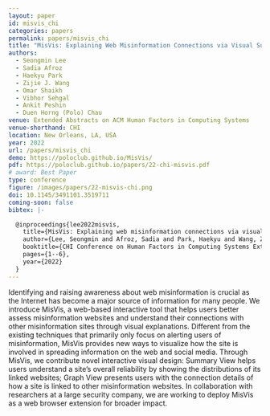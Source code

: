 ```yaml
---
layout: paper
id: misvis_chi
categories: papers
permalink: papers/misvis_chi
title: "MisVis: Explaining Web Misinformation Connections via Visual Summary"
authors: 
  - Seongmin Lee
  - Sadia Afroz
  - Haekyu Park
  - Zijie J. Wang
  - Omar Shaikh
  - Vibhor Sehgal
  - Ankit Peshin
  - Duen Horng (Polo) Chau
venue: Extended Abstracts on ACM Human Factors in Computing Systems
venue-shorthand: CHI
location: New Orleans, LA, USA
year: 2022
url: /papers/misvis_chi
demo: https://poloclub.github.io/MisVis/
pdf: https://poloclub.github.io/papers/22-chi-misvis.pdf
# award: Best Paper
type: conference
figure: /images/papers/22-misvis-chi.png
doi: 10.1145/3491101.3519711
coming-soon: false
bibtex: |-

  @inproceedings{lee2022misvis,
    title={MisVis: Explaining web misinformation connections via visual summary},
    author={Lee, Seongmin and Afroz, Sadia and Park, Haekyu and Wang, Zijie J and Shaikh, Omar and Sehgal, Vibhor and Peshin, Ankit and Chau, Duen Horng},
    booktitle={CHI Conference on Human Factors in Computing Systems Extended Abstracts},
    pages={1--6},
    year={2022}
  }
---
```

    
Identifying and raising awareness about web misinformation is crucial as the Internet has become a major source of information for many people. We introduce MisVis, a web-based interactive tool that helps users better assess misinformation websites and understand their connections with other misinformation sites through visual explanations. Different from the existing techniques that primarily only focus on alerting users of misinformation, MisVis provides new ways to visualize how the site is involved in spreading information on the web and social media. Through MisVis, we contribute novel interactive visual design: Summary View helps users understand a site’s overall reliability by showing the distributions of its linked websites; Graph View presents users with the connection details of how a site is linked to other misinformation websites. In collaboration with researchers at a large security company, we are working to deploy MisVis as a web browser extension for broader impact.
